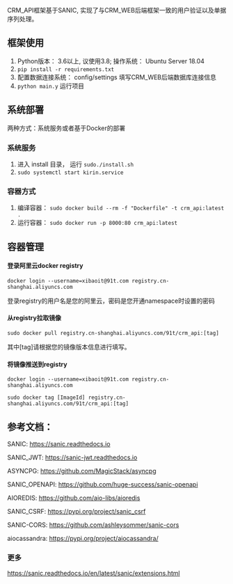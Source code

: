 CRM_API框架基于SANIC, 实现了与CRM_WEB后端框架一致的用户验证以及单据序列处理。

## 框架使用
1. Python版本： 3.6以上, 议使用3.8; 操作系统： Ubuntu Server 18.04
2. `pip install -r requirements.txt`
2. 配置数据连接系统： config/settings 填写CRM_WEB后端数据库连接信息
2. `python main.y` 运行项目

## 系统部署
两种方式：系统服务或者基于Docker的部署

### 系统服务
1. 进入 install 目录， 运行 `sudo./install.sh`
2. `sudo systemctl start kirin.service`

### 容器方式
1. 编译容器： `sudo docker build --rm -f "Dockerfile" -t crm_api:latest .`
2. 运行容器： `sudo docker run -p 8000:80 crm_api:latest `

## 容器管理

#### 登录阿里云docker registry

`docker login --username=xibaoit@91t.com registry.cn-shanghai.aliyuncs.com`

登录registry的用户名是您的阿里云，密码是您开通namespace时设置的密码

#### 从registry拉取镜像

`sudo docker pull registry.cn-shanghai.aliyuncs.com/91t/crm_api:[tag]`

其中[tag]请根据您的镜像版本信息进行填写。

#### 将镜像推送到registry

`docker login --username=xibaoit@91t.com registry.cn-shanghai.aliyuncs.com`

`sudo docker tag [ImageId] registry.cn-shanghai.aliyuncs.com/91t/crm_api:[tag]`



## 参考文档：

SANIC: https://sanic.readthedocs.io

SANIC_JWT: https://sanic-jwt.readthedocs.io

ASYNCPG: https://github.com/MagicStack/asyncpg

SANIC_OPENAPI: https://github.com/huge-success/sanic-openapi

AIOREDIS: https://github.com/aio-libs/aioredis

SANIC_CSRF: https://pypi.org/project/sanic_csrf

SANIC-CORS: https://github.com/ashleysommer/sanic-cors

aiocassandra: https://pypi.org/project/aiocassandra/

### 更多

https://sanic.readthedocs.io/en/latest/sanic/extensions.html